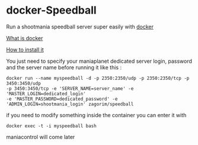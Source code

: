 # docker-Speedball

Run a shootmania speedball server super easily with [docker](https://www.docker.com/)

[What is docker](https://www.docker.com/whatisdocker/) 

[How to install it](https://docs.docker.com/installation/debian/)

You just need to specify your maniaplanet dedicated server login, password and the server name before running it like this :

```
docker run --name myspeedball -d -p 2350:2350/udp -p 2350:2350/tcp -p 3450:3450/udp
-p 3450:3450/tcp -e 'SERVER_NAME=server_name' -e 'MASTER_LOGIN=dedicated_login' 
-e 'MASTER_PASSWORD=dedicated_password' -e 'ADMIN_LOGIN=shootmania_login' zagorim/speedball
```

if you need to modify something inside the container you can enter it with 

    docker exec -t -i myspeedball bash

maniacontrol will come later
